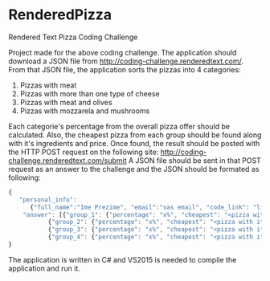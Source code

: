 # RenderedPizza
Rendered Text Pizza Coding Challenge

Project made for the above coding challenge.
The application should download a JSON file from http://coding-challenge.renderedtext.com/.
From that JSON file, the application sorts the pizzas into 4 categories:
1. Pizzas with meat
2. Pizzas with more than one type of cheese
3. Pizzas with meat and olives
4. Pizzas with mozzarela and mushrooms

Each categorie's percentage from the overall pizza offer should be calculated.
Also, the cheapest pizza from each group should be found along with it's ingredients and price.
Once found, the result should be posted with the HTTP POST request on the following site:
http://coding-challenge.renderedtext.com/submit
A JSON file should be sent in that POST request as an answer to the challenge and the JSON should be formated as following:
```javascript
{
   "personal_info":
	  {"full_name":"Ime Prezime", "email":"vas email", "code_link": "link do tvog koda"},
	"answer": [{"group_1": {"percentage": "x%", "cheapest": "<pizza with its price and ingridients>"}},
		   {"group_2": {"percentage": "x%", "cheapest": "<pizza with its price and ingridients>"}},
		   {"group_3": {"percentage": "x%", "cheapest": "<pizza with its price and ingridients>"}},
		   {"group_4": {"percentage": "x%", "cheapest": "<pizza with its price and ingridients>"}}]
}
```

The application is written in C# and VS2015 is needed to compile the application and run it.